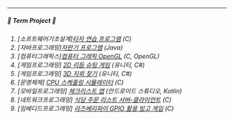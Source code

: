 <!--
### 🎮 Game Project 🎮
<h5><ol>
  <li> <a href="https://github.com/SE0NA/2DGameProject">우주방범대 1.3</a> - 2D 리듬 슈팅 게임 (유니티, 2D, C#)</li>
  <li> <a href="https://github.com/SE0NA/3DGameProject">The door</a> - 3D 지뢰 찾기 (유니티, 3D, C#)</li>
  <li> <a href="https://github.com/SE0NA/sweeper-3D">sweeper 3D</a> - 3D 지뢰 찾기 멀티플레이 (유니티, 3D, C#)</li>
  <li> <a href="https://github.com/SE0NA/InTheWoods">밤의 숲에는</a> - 마피아 게임 사회자 (유니티, C#)</li>
  <li> <a href="https://github.com/SE0NA/Runaway">hey, Runaway</a> - 모바일 퍼즐 게임 (유니티, 3D, C#)</li>
</ol></h5>
  -->
***

<h5>🏫 Term Project 🏫 </h5>
<h6><ol>
  <li> [소프트웨어기초설계]<a href="https://github.com/SE0NA/TermProject#3%ED%95%99%EB%85%84">타자 연습 프로그램</a> (C) </li>
  <li> [자바프로그래밍]<a href="https://github.com/SE0NA/TermProject#3%ED%95%99%EB%85%84">자판기 프로그램</a> (Java) </li>
  <li> [컴퓨터그래픽스]<a href="https://github.com/SE0NA/TermProject#3%ED%95%99%EB%85%84">컴퓨터 그래픽 OpenGL</a> (C, OpenGL)</li>
  <li> [게임프로그래밍] <a href="https://github.com/SE0NA/2DGameProject">2D 리듬 슈팅 게임</a> (유니티, C#) </li>
  <li> [게임프로그래밍] <a href="https://github.com/SE0NA/3DGameProject">3D 지뢰 찾기</a> (유니티, C#) </li>
  <li> [운영체제] <a href="https://github.com/SE0NA/CPU_Scheduling_Simulator">CPU 스케줄링 시뮬레이터</a> (C) </li>
  <li> [모바일프로그래밍] <a href="https://github.com/SE0NA/Android_Application">체크리스트 앱</a> (안드로이드 스튜디오, Kotlin) </li>
  <li> [네트워크프로그래밍] <a href="https://github.com/SE0NA/Restaurant_Order_Service">식당 주문 리스트 서버-클라이언트</a> (C) </li>
  <li> [임베디드프로그래밍] <a href="https://github.com/yeaji7681/Embedded_Software_TermProject">라즈베리파이 GPIO 활용 빙고 게임</a> (C)</li>
</ol></h6>



<!--
**SE0NA/SE0NA** is a ✨ _special_ ✨ repository because its `README.md` (this file) appears on your GitHub profile.

Here are some ideas to get you started:

- 🔭 I’m currently working on ...
- 🌱 I’m currently learning ...
- 👯 I’m looking to collaborate on ...
- 🤔 I’m looking for help with ...
- 💬 Ask me about ...
- 📫 How to reach me: ...
- 😄 Pronouns: ...
- ⚡ Fun fact: ...
-->
